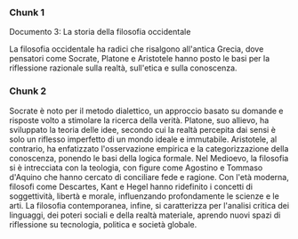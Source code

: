 ### Chunk 1

Documento 3: La storia della filosofia occidentale

La filosofia occidentale ha radici che risalgono all'antica Grecia, dove pensatori come Socrate, Platone e Aristotele hanno posto le basi per la riflessione razionale sulla realtà, sull'etica  e  sulla  conoscenza.

### Chunk 2

Socrate  è  noto  per  il  metodo  dialettico,  un  approccio basato  su  domande  e  risposte  volto  a  stimolare  la  ricerca  della  verità. Platone,  suo allievo,  ha  sviluppato  la  teoria  delle  idee,  secondo  cui  la  realtà  percepita  dai  sensi  è solo un riflesso imperfetto di un mondo ideale e immutabile. Aristotele, al contrario, ha enfatizzato l'osservazione empirica e la categorizzazione della conoscenza, ponendo le basi della logica formale. Nel Medioevo, la filosofia si è intrecciata con la teologia, con figure  come  Agostino  e  Tommaso  d'Aquino  che  hanno  cercato  di  conciliare  fede  e ragione. Con  l'età  moderna,  filosofi  come  Descartes,  Kant  e  Hegel  hanno  ridefinito  i concetti di soggettività, libertà e morale, influenzando profondamente le scienze e le arti. La filosofia contemporanea, infine, si caratterizza per l'analisi critica dei linguaggi, dei  poteri  sociali  e  della  realtà  materiale,  aprendo  nuovi  spazi  di  riflessione  su tecnologia, politica e società globale.

